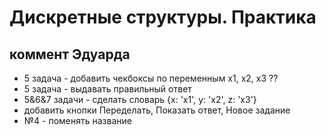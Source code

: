 # Дискретные структуры. Практика
## коммент Эдуарда
- 5 задача - добавить чекбоксы по переменным х1, х2, х3 ??
- 5 задача - выдавать правильный ответ
- 5&6&7 задачи  - сделать словарь {x: 'x1', y: 'x2', z: 'x3'}
- добавить кнопки Переделать, Показать ответ, Новое задание
- №4 - поменять название
